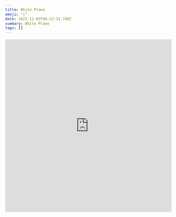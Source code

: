 ```yaml
---
title: White Plane
emoji: "|"
date: 2022-11-03T00:23:31.740Z
summary: White Plane
tags: []
---
```

<iframe frameborder="0" src="https://itch.io/embed-upload/6576740?color=333333" allowfullscreen="" width="540" height="560"><a href="https://druftpunk.itch.io/white-plane">Play White Plane on itch.io</a></iframe>